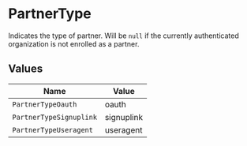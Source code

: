 # PartnerType

Indicates the type of partner. Will be `null` if the currently authenticated organization is not
enrolled as a partner.


## Values

| Name                    | Value                   |
| ----------------------- | ----------------------- |
| `PartnerTypeOauth`      | oauth                   |
| `PartnerTypeSignuplink` | signuplink              |
| `PartnerTypeUseragent`  | useragent               |